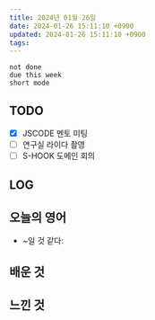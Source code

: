 ```yaml
---
title: 2024년 01월 26일
date: 2024-01-26 15:11:10 +0900
updated: 2024-01-26 15:11:10 +0900
tags: 
---
```


```tasks
not done 
due this week
short mode
```

## TODO

- [x] JSCODE 멘토 미팅
- [ ] 연구실 라이다 촬영
- [ ] S-HOOK 도메인 회의

## LOG

## 오늘의 영어

- ~일 것 같다: 

## 배운 것

## 느낀 것